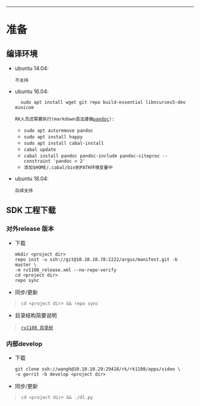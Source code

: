 ***
准备
====

编译环境
-------


- ubuntu 14.04:

    `不支持`

- ubuntu 16.04:

        sudo apt install wget git repo build-essential libncurses5-dev minicom

    `RK人员还需要执行(markdown语法遵循`[`pandoc`][pandoc_manual]`):`
    * `sudo apt autoremove pandoc`
    * `sudo apt install happy`
    * `sudo apt install cabal-install`
    * `cabal update`
    * `cabal install pandoc pandoc-include pandoc-citeproc --constraint 'pandoc < 2'`
    * `添加$HOME/.cabal/bin到PATH环境变量中`

[pandoc_manual]: https://pandoc.org/MANUAL.html#pandocs-markdown

- ubuntu 18.04:

    `后续支持`

SDK 工程下载
-----------

### 对外release 版本 ###

+ 下载

    ```
    mkdir <project dir>
    repo init -u ssh://git@10.10.10.78:2222/argus/manifest.git -b master \
    -m rv1108_release.xml --no-repo-verify
    cd <project dir>
    repo sync
    ```

+ 同步/更新

>     cd <project dir> && repo sync

+ 目录结构简要说明

> [`rv1108 目录树`](../README.md)

### 内部develop ###

+ 下载

    ```
    git clone ssh://wangh@10.10.10.29:29418/rk/rk1108/apps/video \
    -o gerrit -b develop <project dir>
    ```

+ 同步/更新

>     cd <project dir> && ./dl.py

